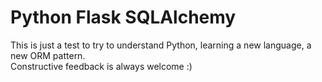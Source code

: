 # Python Flask SQLAlchemy

This is just a test to try to understand Python, learning a new language, a new ORM pattern.  
Constructive feedback is always welcome :)